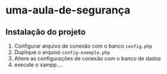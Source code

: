 # uma-aula-de-segurança

## Instalação do projeto
1. Configurar arquivo de conexão com o banco `config.php`
2. Duplique o arquivo `config-exemple.php`
3. Altere as configurações de conexão com o banco de dados
4. execute o xampp....